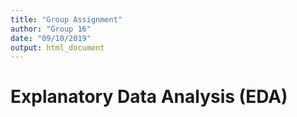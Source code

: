 ```yaml
---
title: "Group Assignment"
author: "Group 16"
date: "09/10/2019"
output: html_document
---
```




# Explanatory Data Analysis (EDA)

